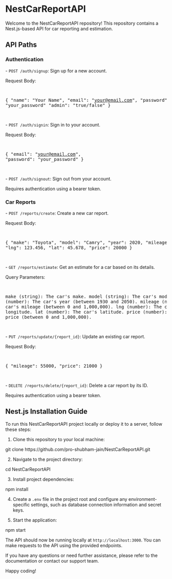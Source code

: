<h1>NestCarReportAPI</h1>

<p>Welcome to the NestCarReportAPI repository! This repository contains a Nest.js-based API for car reporting and estimation.</p>

<h2>API Paths</h2>

<h3>Authentication</h3>

<p>- <code>POST /auth/signup</code>: Sign up for a new account.</p>
<div class="code">
<p>Request Body:</p>
<pre>

{
"name": "Your Name",
"email": "your@email.com",
"password": "your_password"
"admin": "true/false"
}

</pre>
</div>

<p>- <code>POST /auth/signin</code>: Sign in to your account.</p>
<div class="code">
<p>Request Body:</p>
<pre>

{
"email": "your@email.com",
"password": "your_password"
}

</pre>
</div>

<p>- <code>POST /auth/signout</code>: Sign out from your account.</p>
<p>Requires authentication using a bearer token.</p>

<h3>Car Reports</h3>

<p>- <code>POST /reports/create</code>: Create a new car report.</p>
<div class="code">
<p>Request Body:</p>
<pre>

{
"make": "Toyota",
"model": "Camry",
"year": 2020,
"mileage": 50000,
"lng": 123.456,
"lat": 45.678,
"price": 20000
}

</pre>
</div>

<p>- <code>GET /reports/estimate</code>: Get an estimate for a car based on its details.</p>
<p>Query Parameters:</p>
<pre>

make (string): The car's make.
model (string): The car's model.
year (number): The car's year (between 1930 and 2050).
mileage (number): The car's mileage (between 0 and 1,000,000).
lng (number): The car's longitude.
lat (number): The car's latitude.
price (number): The car's price (between 0 and 1,000,000).

</pre>

<p>- <code>PUT /reports/update/{report_id}</code>: Update an existing car report.</p>
<div class="code">
<p>Request Body:</p>
<pre>

{
"mileage": 55000,
"price": 21000
}

</pre>
</div>

<p>- <code>DELETE /reports/delete/{report_id}</code>: Delete a car report by its ID.</p>
<p>Requires authentication using a bearer token.</p>

<h2>Nest.js Installation Guide</h2>

<p>To run this NestCarReportAPI project locally or deploy it to a server, follow these steps:</p>

<ol>
<li>Clone this repository to your local machine:</li>
</ol>
<div class="code">
<p>git clone https://github.com/pro-shubham-jain/NestCarReportAPI.git</p>
</div>

<ol start="2">
<li>Navigate to the project directory:</li>
</ol>
<div class="code">
<p>cd NestCarReportAPI</p>
</div>

<ol start="3">
<li>Install project dependencies:</li>
</ol>
<div class="code">
<p>npm install</p>
</div>

<ol start="4">
<li>Create a <code>.env</code> file in the project root and configure any environment-specific settings, such as database connection information and secret keys.</li>
</ol>

<ol start="5">
<li>Start the application:</li>
</ol>
<div class="code">
<p>npm start</p>
</div>

<p>The API should now be running locally at <code>http://localhost:3000</code>. You can make requests to the API using the provided endpoints.</p>

<p>If you have any questions or need further assistance, please refer to the documentation or contact our support team.</p>

<p>Happy coding!</p>
